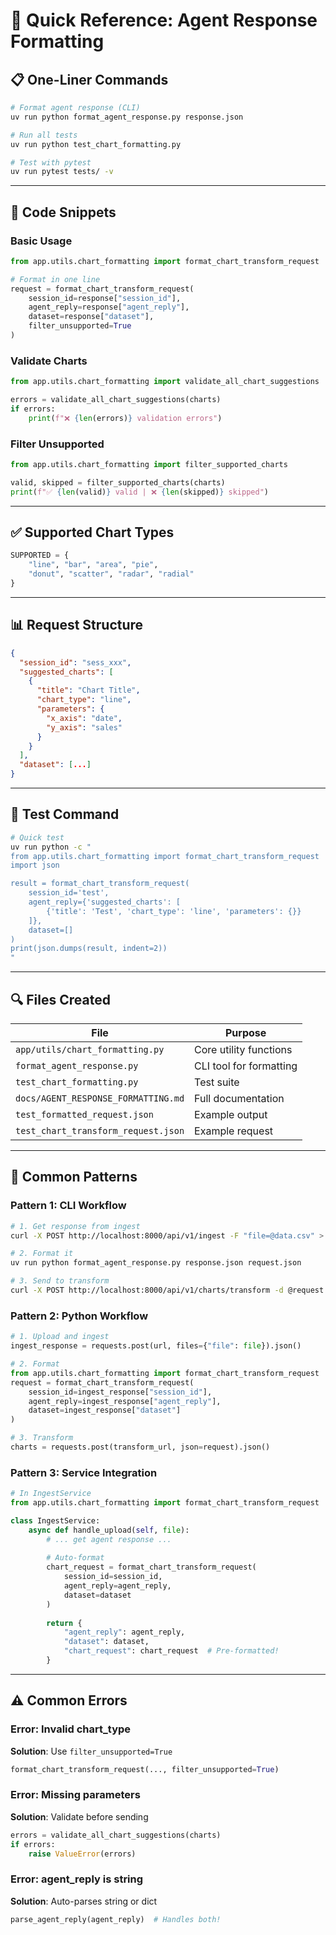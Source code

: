 # 🚀 Quick Reference: Agent Response Formatting

## 📋 One-Liner Commands

```bash
# Format agent response (CLI)
uv run python format_agent_response.py response.json

# Run all tests
uv run python test_chart_formatting.py

# Test with pytest
uv run pytest tests/ -v
```

---

## 🐍 Code Snippets

### Basic Usage
```python
from app.utils.chart_formatting import format_chart_transform_request

# Format in one line
request = format_chart_transform_request(
    session_id=response["session_id"],
    agent_reply=response["agent_reply"],
    dataset=response["dataset"],
    filter_unsupported=True
)
```

### Validate Charts
```python
from app.utils.chart_formatting import validate_all_chart_suggestions

errors = validate_all_chart_suggestions(charts)
if errors:
    print(f"❌ {len(errors)} validation errors")
```

### Filter Unsupported
```python
from app.utils.chart_formatting import filter_supported_charts

valid, skipped = filter_supported_charts(charts)
print(f"✅ {len(valid)} valid | ❌ {len(skipped)} skipped")
```

---

## ✅ Supported Chart Types

```python
SUPPORTED = {
    "line", "bar", "area", "pie", 
    "donut", "scatter", "radar", "radial"
}
```

---

## 📊 Request Structure

```json
{
  "session_id": "sess_xxx",
  "suggested_charts": [
    {
      "title": "Chart Title",
      "chart_type": "line",
      "parameters": {
        "x_axis": "date",
        "y_axis": "sales"
      }
    }
  ],
  "dataset": [...]
}
```

---

## 🧪 Test Command

```bash
# Quick test
uv run python -c "
from app.utils.chart_formatting import format_chart_transform_request
import json

result = format_chart_transform_request(
    session_id='test',
    agent_reply={'suggested_charts': [
        {'title': 'Test', 'chart_type': 'line', 'parameters': {}}
    ]},
    dataset=[]
)
print(json.dumps(result, indent=2))
"
```

---

## 🔍 Files Created

| File | Purpose |
|------|---------|
| `app/utils/chart_formatting.py` | Core utility functions |
| `format_agent_response.py` | CLI tool for formatting |
| `test_chart_formatting.py` | Test suite |
| `docs/AGENT_RESPONSE_FORMATTING.md` | Full documentation |
| `test_formatted_request.json` | Example output |
| `test_chart_transform_request.json` | Example request |

---

## 🎯 Common Patterns

### Pattern 1: CLI Workflow
```bash
# 1. Get response from ingest
curl -X POST http://localhost:8000/api/v1/ingest -F "file=@data.csv" > response.json

# 2. Format it
uv run python format_agent_response.py response.json request.json

# 3. Send to transform
curl -X POST http://localhost:8000/api/v1/charts/transform -d @request.json
```

### Pattern 2: Python Workflow
```python
# 1. Upload and ingest
ingest_response = requests.post(url, files={"file": file}).json()

# 2. Format
from app.utils.chart_formatting import format_chart_transform_request
request = format_chart_transform_request(
    session_id=ingest_response["session_id"],
    agent_reply=ingest_response["agent_reply"],
    dataset=ingest_response["dataset"]
)

# 3. Transform
charts = requests.post(transform_url, json=request).json()
```

### Pattern 3: Service Integration
```python
# In IngestService
from app.utils.chart_formatting import format_chart_transform_request

class IngestService:
    async def handle_upload(self, file):
        # ... get agent response ...
        
        # Auto-format
        chart_request = format_chart_transform_request(
            session_id=session_id,
            agent_reply=agent_reply,
            dataset=dataset
        )
        
        return {
            "agent_reply": agent_reply,
            "dataset": dataset,
            "chart_request": chart_request  # Pre-formatted!
        }
```

---

## ⚠️ Common Errors

### Error: Invalid chart_type
**Solution**: Use `filter_unsupported=True`
```python
format_chart_transform_request(..., filter_unsupported=True)
```

### Error: Missing parameters
**Solution**: Validate before sending
```python
errors = validate_all_chart_suggestions(charts)
if errors:
    raise ValueError(errors)
```

### Error: agent_reply is string
**Solution**: Auto-parses string or dict
```python
parse_agent_reply(agent_reply)  # Handles both!
```
